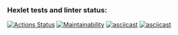 ### Hexlet tests and linter status:
[![Actions Status](https://github.com/tarasich100/python-project-49/actions/workflows/hexlet-check.yml/badge.svg)](https://github.com/tarasich100/python-project-49/actions)
[![Maintainability](https://api.codeclimate.com/v1/badges/05b05ef2c307951ffbd2/maintainability)](https://codeclimate.com/github/tarasich100/python-project-49/maintainability)
[![asciicast](https://asciinema.org/a/4sgoXU9GI8C2oPAbifAYuoZoE.svg)](https://asciinema.org/a/4sgoXU9GI8C2oPAbifAYuoZoE)
[![asciicast](https://asciinema.org/a/4grmK0Q5QWEltoH1gJpgmUYXk.svg)](https://asciinema.org/a/4grmK0Q5QWEltoH1gJpgmUYXk)
